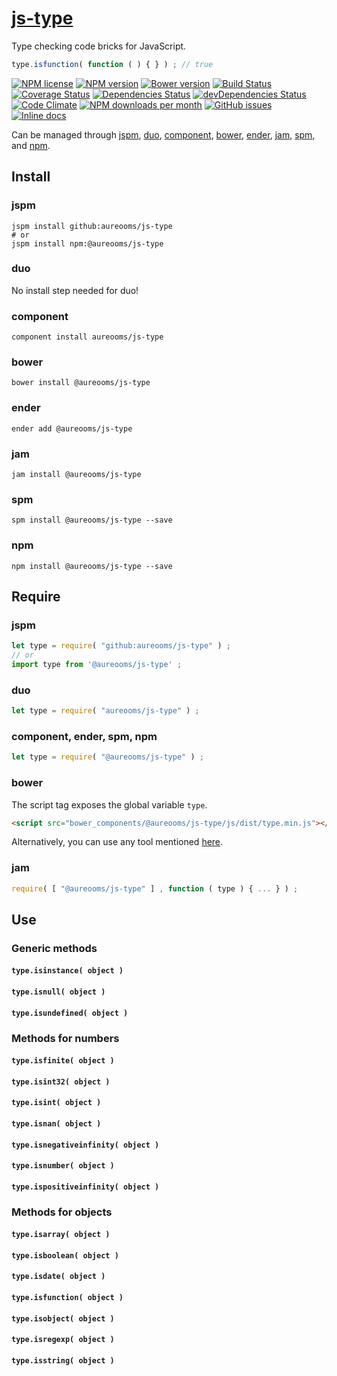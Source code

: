 [js-type](http://aureooms.github.io/js-type)
==

Type checking code bricks for JavaScript.

```js
type.isfunction( function ( ) { } ) ; // true
```

[![NPM license](https://img.shields.io/npm/l/@aureooms/js-type.svg?style=flat)](https://raw.githubusercontent.com/aureooms/js-type/master/LICENSE)
[![NPM version](https://img.shields.io/npm/v/@aureooms/js-type.svg?style=flat)](https://www.npmjs.org/package/@aureooms/js-type)
[![Bower version](https://img.shields.io/bower/v/@aureooms/js-type.svg?style=flat)](http://bower.io/search/?q=@aureooms/js-type)
[![Build Status](https://img.shields.io/travis/aureooms/js-type.svg?style=flat)](https://travis-ci.org/aureooms/js-type)
[![Coverage Status](https://img.shields.io/coveralls/aureooms/js-type.svg?style=flat)](https://coveralls.io/r/aureooms/js-type)
[![Dependencies Status](https://img.shields.io/david/aureooms/js-type.svg?style=flat)](https://david-dm.org/aureooms/js-type#info=dependencies)
[![devDependencies Status](https://img.shields.io/david/dev/aureooms/js-type.svg?style=flat)](https://david-dm.org/aureooms/js-type#info=devDependencies)
[![Code Climate](https://img.shields.io/codeclimate/github/aureooms/js-type.svg?style=flat)](https://codeclimate.com/github/aureooms/js-type)
[![NPM downloads per month](https://img.shields.io/npm/dm/@aureooms/js-type.svg?style=flat)](https://www.npmjs.org/package/@aureooms/js-type)
[![GitHub issues](https://img.shields.io/github/issues/aureooms/js-type.svg?style=flat)](https://github.com/aureooms/js-type/issues)
[![Inline docs](http://inch-ci.org/github/aureooms/js-type.svg?branch=master&style=shields)](http://inch-ci.org/github/aureooms/js-type)

Can be managed through [jspm](https://github.com/jspm/jspm-cli),
[duo](https://github.com/duojs/duo),
[component](https://github.com/componentjs/component),
[bower](https://github.com/bower/bower),
[ender](https://github.com/ender-js/Ender),
[jam](https://github.com/caolan/jam),
[spm](https://github.com/spmjs/spm),
and [npm](https://github.com/npm/npm).

## Install

### jspm
```terminal
jspm install github:aureooms/js-type
# or
jspm install npm:@aureooms/js-type
```
### duo
No install step needed for duo!

### component
```terminal
component install aureooms/js-type
```

### bower
```terminal
bower install @aureooms/js-type
```

### ender
```terminal
ender add @aureooms/js-type
```

### jam
```terminal
jam install @aureooms/js-type
```

### spm
```terminal
spm install @aureooms/js-type --save
```

### npm
```terminal
npm install @aureooms/js-type --save
```

## Require
### jspm
```js
let type = require( "github:aureooms/js-type" ) ;
// or
import type from '@aureooms/js-type' ;
```
### duo
```js
let type = require( "aureooms/js-type" ) ;
```

### component, ender, spm, npm
```js
let type = require( "@aureooms/js-type" ) ;
```

### bower
The script tag exposes the global variable `type`.
```html
<script src="bower_components/@aureooms/js-type/js/dist/type.min.js"></script>
```
Alternatively, you can use any tool mentioned [here](http://bower.io/docs/tools/).

### jam
```js
require( [ "@aureooms/js-type" ] , function ( type ) { ... } ) ;
```

## Use

### Generic methods

#### `type.isinstance( object )`
#### `type.isnull( object )`
#### `type.isundefined( object )`

### Methods for numbers

#### `type.isfinite( object )`
#### `type.isint32( object )`
#### `type.isint( object )`
#### `type.isnan( object )`
#### `type.isnegativeinfinity( object )`
#### `type.isnumber( object )`
#### `type.ispositiveinfinity( object )`

### Methods for objects

#### `type.isarray( object )`
#### `type.isboolean( object )`
#### `type.isdate( object )`
#### `type.isfunction( object )`
#### `type.isobject( object )`
#### `type.isregexp( object )`
#### `type.isstring( object )`
